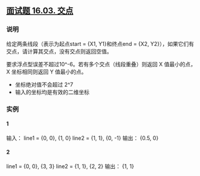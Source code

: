 ## [面试题 16.03. 交点](https://leetcode-cn.com/problems/intersection-lcci/)

### 说明
给定两条线段（表示为起点start = {X1, Y1}和终点end = {X2, Y2}），如果它们有交点，请计算其交点，没有交点则返回空值。

要求浮点型误差不超过10^-6。若有多个交点（线段重叠）则返回 X 值最小的点，X 坐标相同则返回 Y 值最小的点。

* 坐标绝对值不会超过 2^7
* 输入的坐标均是有效的二维坐标

### 实例
#### 1
输入：
line1 = {0, 0}, {1, 0}
line2 = {1, 1}, {0, -1}
输出： {0.5, 0}

#### 2
line1 = {0, 0}, {3, 3}
line2 = {1, 1}, {2, 2}
输出： {1, 1}